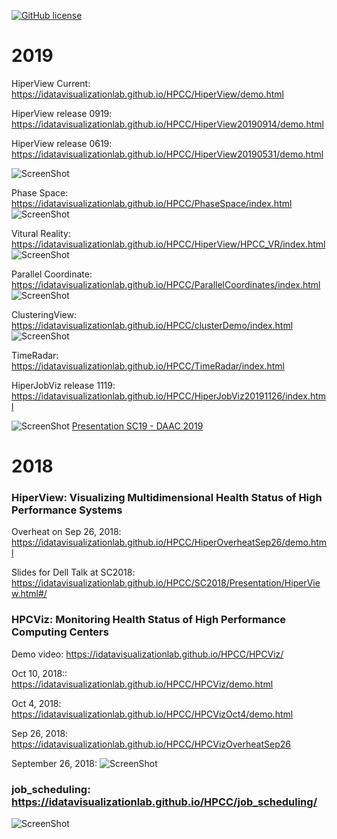 [![GitHub license](https://img.shields.io/badge/license-MIT-blue.svg)](https://raw.githubusercontent.com/iDataVisualizationLab/HPCC/master/LICENSE)
# 2019

HiperView Current:  https://idatavisualizationlab.github.io/HPCC/HiperView/demo.html

HiperView release 0919: https://idatavisualizationlab.github.io/HPCC/HiperView20190914/demo.html

HiperView release 0619: https://idatavisualizationlab.github.io/HPCC/HiperView20190531/demo.html

![ScreenShot](https://github.com/iDataVisualizationLab/HPCC/blob/master/HiperView/Images_cases/HiperView.png)

Phase Space: https://idatavisualizationlab.github.io/HPCC/PhaseSpace/index.html
![ScreenShot](https://github.com/iDataVisualizationLab/HPCC/blob/master/HiperView/Images_cases/PhaseSpace.png)

Vitural Reality: https://idatavisualizationlab.github.io/HPCC/HiperView/HPCC_VR/index.html
![ScreenShot](https://github.com/iDataVisualizationLab/HPCC/blob/master/HiperView/Images_cases/HiperVR.png)

Parallel Coordinate: https://idatavisualizationlab.github.io/HPCC/ParallelCoordinates/index.html
![ScreenShot](https://github.com/iDataVisualizationLab/HPCC/blob/master/HiperView/Images_cases/ParrallelCoordinate.png)

ClusteringView: https://idatavisualizationlab.github.io/HPCC/clusterDemo/index.html
![ScreenShot](https://github.com/iDataVisualizationLab/HPCC/blob/master/HiperView/Images_cases/ClusterView.PNG)

TimeRadar: https://idatavisualizationlab.github.io/HPCC/TimeRadar/index.html

HiperJobViz release 1119: https://idatavisualizationlab.github.io/HPCC/HiperJobViz20191126/index.html

![ScreenShot](https://github.com/iDataVisualizationLab/HPCC/blob/master/HiperView/Images_cases/JobNet.PNG)
[Presentation SC19 - DAAC 2019](https://texastechuniversity-my.sharepoint.com/:p:/g/personal/tommy_dang_ttu_edu/EewObo2LMz5Gt1tLBTg1wFYBoMGrvVZ3wLZIRqVGY_50EA?e=z4wmyn)

# 2018

### HiperView: Visualizing Multidimensional Health Status of High Performance Systems

Overheat on Sep 26, 2018: https://idatavisualizationlab.github.io/HPCC/HiperOverheatSep26/demo.html

Slides for Dell Talk at SC2018: https://idatavisualizationlab.github.io/HPCC/SC2018/Presentation/HiperView.html#/

### HPCViz: Monitoring Health Status of High Performance Computing Centers

Demo video:  https://idatavisualizationlab.github.io/HPCC/HPCViz/

Oct 10, 2018::  https://idatavisualizationlab.github.io/HPCC/HPCViz/demo.html

Oct 4, 2018: https://idatavisualizationlab.github.io/HPCC/HPCVizOct4/demo.html

Sep 26, 2018: https://idatavisualizationlab.github.io/HPCC/HPCVizOverheatSep26

September 26, 2018:
![ScreenShot](https://github.com/iDataVisualizationLab/HPCC/blob/master/HiperView/Images_cases/Picture1.png)


### job_scheduling: https://idatavisualizationlab.github.io/HPCC/job_scheduling/
![ScreenShot](https://github.com/iDataVisualizationLab/HPCC/blob/master/job_scheduling/images/users.png)


